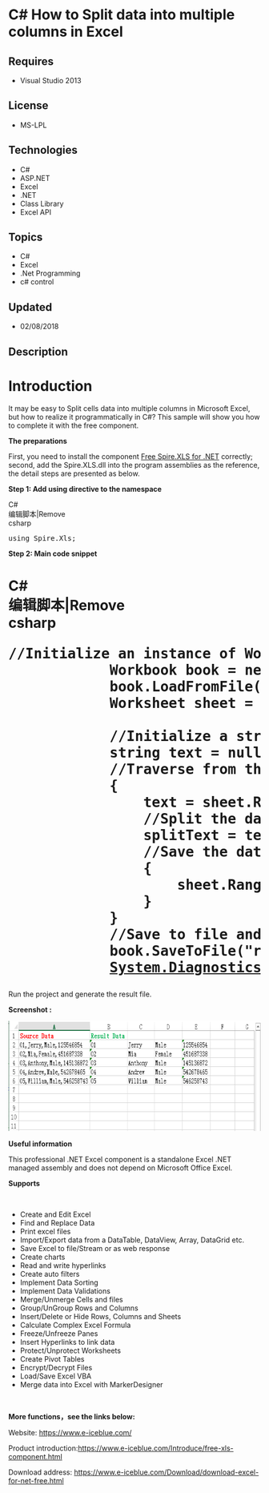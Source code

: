 # C# How to Split data into multiple columns in Excel
## Requires
- Visual Studio 2013
## License
- MS-LPL
## Technologies
- C#
- ASP.NET
- Excel
- .NET
- Class Library
- Excel API
## Topics
- C#
- Excel
- .Net Programming
- c# control
## Updated
- 02/08/2018
## Description

<h1>Introduction</h1>
<p>It may be easy to Split cells data into multiple columns in Microsoft Excel, but how to realize it programmatically in C#? This sample will show you how to complete it with the free component.&nbsp;</p>
<p><strong>The preparations</strong></p>
<p>First, you need to install the component <a href="https://www.e-iceblue.com/Download/download-excel-for-net-free.html">
Free Spire.XLS for .NET</a> correctly; second, add the Spire.XLS.dll into the program assemblies as the reference, the detail steps are presented as below.&nbsp;</p>
<p><strong>Step 1: Add using directive to the namespace</strong></p>
<div class="scriptcode">
<div class="pluginEditHolder" pluginCommand="mceScriptCode">
<div class="title"><span>C#</span></div>
<div class="pluginLinkHolder"><span class="pluginEditHolderLink">编辑脚本</span>|<span class="pluginRemoveHolderLink">Remove</span></div>
<span class="hidden">csharp</span>

<div class="preview">
<pre class="csharp"><span class="cs__keyword">using</span>&nbsp;Spire.Xls;</pre>
</div>
</div>
</div>
<p><strong>Step 2: Main code snippet</strong></p>
<h1>
<div class="scriptcode">
<div class="pluginEditHolder" pluginCommand="mceScriptCode">
<div class="title"><span>C#</span></div>
<div class="pluginLinkHolder"><span class="pluginEditHolderLink">编辑脚本</span>|<span class="pluginRemoveHolderLink">Remove</span></div>
<span class="hidden">csharp</span>

<div class="preview">
<pre class="csharp"><span class="cs__com">//Initialize&nbsp;an&nbsp;instance&nbsp;of&nbsp;Workbook&nbsp;class,&nbsp;load&nbsp;the&nbsp;excel&nbsp;from&nbsp;file&nbsp;and&nbsp;get&nbsp;the&nbsp;first&nbsp;worksheet&nbsp;of&nbsp;workbook</span>&nbsp;
&nbsp;&nbsp;&nbsp;&nbsp;&nbsp;&nbsp;&nbsp;&nbsp;&nbsp;&nbsp;&nbsp;&nbsp;Workbook&nbsp;book&nbsp;=&nbsp;<span class="cs__keyword">new</span>&nbsp;Workbook();&nbsp;
&nbsp;&nbsp;&nbsp;&nbsp;&nbsp;&nbsp;&nbsp;&nbsp;&nbsp;&nbsp;&nbsp;&nbsp;book.LoadFromFile(@<span class="cs__string">&quot;C:\Users\Administrator\Desktop\SAMPLE.xlsx&quot;</span>);&nbsp;
&nbsp;&nbsp;&nbsp;&nbsp;&nbsp;&nbsp;&nbsp;&nbsp;&nbsp;&nbsp;&nbsp;&nbsp;Worksheet&nbsp;sheet&nbsp;=&nbsp;book.Worksheets[<span class="cs__number">0</span>];&nbsp;
&nbsp;
&nbsp;&nbsp;&nbsp;&nbsp;&nbsp;&nbsp;&nbsp;&nbsp;&nbsp;&nbsp;&nbsp;&nbsp;<span class="cs__com">//Initialize&nbsp;a&nbsp;string&nbsp;and&nbsp;string&nbsp;array</span><span class="cs__keyword">string</span>[]&nbsp;splitText&nbsp;=&nbsp;<span class="cs__keyword">null</span>;&nbsp;
&nbsp;&nbsp;&nbsp;&nbsp;&nbsp;&nbsp;&nbsp;&nbsp;&nbsp;&nbsp;&nbsp;&nbsp;<span class="cs__keyword">string</span>&nbsp;text&nbsp;=&nbsp;<span class="cs__keyword">null</span>;&nbsp;
&nbsp;&nbsp;&nbsp;&nbsp;&nbsp;&nbsp;&nbsp;&nbsp;&nbsp;&nbsp;&nbsp;&nbsp;<span class="cs__com">//Traverse&nbsp;from&nbsp;the&nbsp;second&nbsp;row&nbsp;to&nbsp;the&nbsp;last&nbsp;row</span><span class="cs__keyword">for</span>&nbsp;(<span class="cs__keyword">int</span>&nbsp;i&nbsp;=&nbsp;<span class="cs__number">1</span>;&nbsp;i&nbsp;&lt;&nbsp;sheet.LastRow;&nbsp;i&#43;&#43;)&nbsp;
&nbsp;&nbsp;&nbsp;&nbsp;&nbsp;&nbsp;&nbsp;&nbsp;&nbsp;&nbsp;&nbsp;&nbsp;{&nbsp;
&nbsp;&nbsp;&nbsp;&nbsp;&nbsp;&nbsp;&nbsp;&nbsp;&nbsp;&nbsp;&nbsp;&nbsp;&nbsp;&nbsp;&nbsp;&nbsp;text&nbsp;=&nbsp;sheet.Range[i&nbsp;&#43;&nbsp;<span class="cs__number">1</span>,&nbsp;<span class="cs__number">1</span>].Text;&nbsp;
&nbsp;&nbsp;&nbsp;&nbsp;&nbsp;&nbsp;&nbsp;&nbsp;&nbsp;&nbsp;&nbsp;&nbsp;&nbsp;&nbsp;&nbsp;&nbsp;<span class="cs__com">//Split&nbsp;the&nbsp;data&nbsp;by&nbsp;the&nbsp;delimited&nbsp;character&nbsp;of&nbsp;comma</span>&nbsp;
&nbsp;&nbsp;&nbsp;&nbsp;&nbsp;&nbsp;&nbsp;&nbsp;&nbsp;&nbsp;&nbsp;&nbsp;&nbsp;&nbsp;&nbsp;&nbsp;splitText&nbsp;=&nbsp;text.Split(<span class="cs__string">','</span>);&nbsp;
&nbsp;&nbsp;&nbsp;&nbsp;&nbsp;&nbsp;&nbsp;&nbsp;&nbsp;&nbsp;&nbsp;&nbsp;&nbsp;&nbsp;&nbsp;&nbsp;<span class="cs__com">//Save&nbsp;the&nbsp;data&nbsp;that&nbsp;has&nbsp;been&nbsp;split&nbsp;into&nbsp;the&nbsp;array&nbsp;and&nbsp;write&nbsp;the&nbsp;array&nbsp;items&nbsp;into&nbsp;separate&nbsp;columns</span><span class="cs__keyword">for</span>&nbsp;(<span class="cs__keyword">int</span>&nbsp;j&nbsp;=&nbsp;<span class="cs__number">0</span>;&nbsp;j&nbsp;&lt;&nbsp;splitText.Length;&nbsp;j&#43;&#43;)&nbsp;
&nbsp;&nbsp;&nbsp;&nbsp;&nbsp;&nbsp;&nbsp;&nbsp;&nbsp;&nbsp;&nbsp;&nbsp;&nbsp;&nbsp;&nbsp;&nbsp;{&nbsp;
&nbsp;&nbsp;&nbsp;&nbsp;&nbsp;&nbsp;&nbsp;&nbsp;&nbsp;&nbsp;&nbsp;&nbsp;&nbsp;&nbsp;&nbsp;&nbsp;&nbsp;&nbsp;&nbsp;&nbsp;sheet.Range[i&nbsp;&#43;&nbsp;<span class="cs__number">1</span>,&nbsp;<span class="cs__number">1</span>&nbsp;&#43;&nbsp;j&nbsp;&#43;&nbsp;<span class="cs__number">1</span>].Text&nbsp;=&nbsp;splitText[j];&nbsp;
&nbsp;&nbsp;&nbsp;&nbsp;&nbsp;&nbsp;&nbsp;&nbsp;&nbsp;&nbsp;&nbsp;&nbsp;&nbsp;&nbsp;&nbsp;&nbsp;}&nbsp;
&nbsp;&nbsp;&nbsp;&nbsp;&nbsp;&nbsp;&nbsp;&nbsp;&nbsp;&nbsp;&nbsp;&nbsp;}&nbsp;
&nbsp;&nbsp;&nbsp;&nbsp;&nbsp;&nbsp;&nbsp;&nbsp;&nbsp;&nbsp;&nbsp;&nbsp;<span class="cs__com">//Save&nbsp;to&nbsp;file&nbsp;and&nbsp;open&nbsp;the&nbsp;result</span>&nbsp;
&nbsp;&nbsp;&nbsp;&nbsp;&nbsp;&nbsp;&nbsp;&nbsp;&nbsp;&nbsp;&nbsp;&nbsp;book.SaveToFile(<span class="cs__string">&quot;result.xlsx&quot;</span>,&nbsp;ExcelVersion.Version2010);&nbsp;
&nbsp;&nbsp;&nbsp;&nbsp;&nbsp;&nbsp;&nbsp;&nbsp;&nbsp;&nbsp;&nbsp;&nbsp;<a class="libraryLink" href="https://msdn.microsoft.com/en-US/library/System.Diagnostics.Process.Start.aspx" target="_blank" title="Auto generated link to System.Diagnostics.Process.Start">System.Diagnostics.Process.Start</a>(<span class="cs__string">&quot;result.xlsx&quot;</span>);&nbsp;
</pre>
</div>
</div>
</div>
</h1>
<p>Run the project and generate the result file.</p>
<p><strong>Screenshot :</strong></p>
<p><strong><img id="185448" src="185448-121.png" alt="" width="738" height="220"><br>
</strong></p>
<p><strong>Useful information</strong></p>
<p>This professional .NET Excel component is a standalone Excel .NET managed assembly and does not depend on Microsoft Office Excel.</p>
<p><strong>Supports </strong></p>
<p>&nbsp;</p>
<ul>
<li>Create and Edit Excel </li><li>Find and Replace Data </li><li>Print excel files </li><li>Import/Export data from a DataTable, DataView, Array, DataGrid etc. </li><li>Save Excel to file/Stream or as web response </li><li>Create charts </li><li>Read and write hyperlinks </li><li>Create auto filters </li><li>Implement Data Sorting </li><li>Implement Data Validations </li><li>Merge/Unmerge Cells and files </li><li>Group/UnGroup Rows and Columns </li><li>Insert/Delete or Hide Rows, Columns and Sheets </li><li>Calculate Complex Excel Formula </li><li>Freeze/Unfreeze Panes </li><li>Insert Hyperlinks to link data </li><li>Protect/Unprotect Worksheets </li><li>Create Pivot Tables </li><li>Encrypt/Decrypt Files </li><li>Load/Save Excel VBA </li><li>Merge data into Excel with MarkerDesigner </li></ul>
<p>&nbsp;</p>
<p><strong>More functions，see the links below:</strong><strong>&nbsp;</strong></p>
<p>Website: <a href="https://www.e-iceblue.com/">https://www.e-iceblue.com/</a></p>
<p>Product introduction:<a href="https://www.e-iceblue.com/Introduce/free-xls-component.html">https://www.e-iceblue.com/Introduce/free-xls-component.html</a></p>
<p>Download address: <a href="https://www.e-iceblue.com/Download/download-excel-for-net-free.html">
https://www.e-iceblue.com/Download/download-excel-for-net-free.html</a></p>

